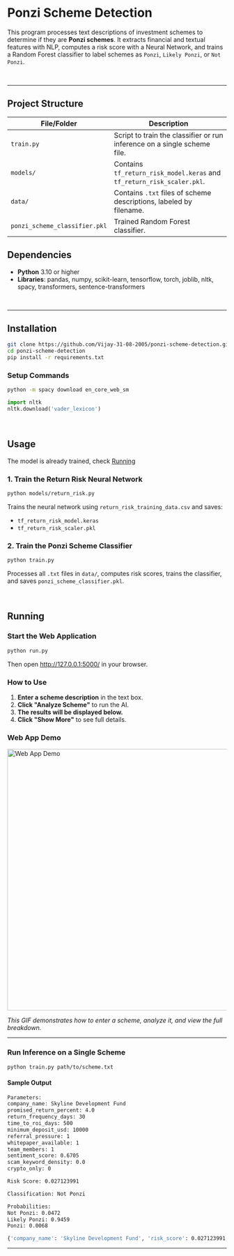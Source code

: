 # Ponzi Scheme Detection

This program processes text descriptions of investment schemes to determine if they are **Ponzi schemes**. It extracts financial and textual features with NLP, computes a risk score with a Neural Network, and trains a Random Forest classifier to label schemes as `Ponzi`, `Likely Ponzi`, or `Not Ponzi`.

<br>

---

## Project Structure

| File/Folder                         | Description                                         |
|-------------------------------------|-----------------------------------------------------|
| `train.py`                          | Script to train the classifier or run inference on a single scheme file. |
| `models/`                           | Contains `tf_return_risk_model.keras` and `tf_return_risk_scaler.pkl`.    |
| `data/`                             | Contains `.txt` files of scheme descriptions, labeled by filename.       |
| `ponzi_scheme_classifier.pkl`       | Trained Random Forest classifier.                  |


## Dependencies

- **Python** 3.10 or higher  
- **Libraries**: pandas, numpy, scikit-learn, tensorflow, torch, joblib, nltk, spacy, transformers, sentence-transformers  

<br>

---

## Installation

```bash
git clone https://github.com/Vijay-31-08-2005/ponzi-scheme-detection.git
cd ponzi-scheme-detection
pip install -r requirements.txt
```

### Setup Commands

```bash
python -m spacy download en_core_web_sm
```

```python
import nltk
nltk.download('vader_lexicon')
```

<br>

## Usage

The model is already trained, check [Running](https://github.com/Vijay-31-08-2005/ponzi-scheme-detection/tree/main?tab=readme-ov-file#running)

### 1. Train the Return Risk Neural Network

```bash
python models/return_risk.py
```
Trains the neural network using `return_risk_training_data.csv` and saves:
- `tf_return_risk_model.keras`
- `tf_return_risk_scaler.pkl`


### 2. Train the Ponzi Scheme Classifier

```bash
python train.py
```
Processes all `.txt` files in `data/`, computes risk scores, trains the classifier, and saves `ponzi_scheme_classifier.pkl`.

<br>


## Running


### Start the Web Application

```bash
python run.py
```
Then open http://127.0.0.1:5000/ in your browser.

### How to Use

1. **Enter a scheme description** in the text box.
2. **Click "Analyze Scheme"** to run the AI.
3. **The results will be displayed below.**
4. **Click "Show More"** to see full details.

### Web App Demo

<p align="left">
  <img src="https://res.cloudinary.com/duff0nokr/image/upload/v1747500171/ponziwebappdemo_srxwly.gif" alt="Web App Demo" width="600"/>
</p>

_This GIF demonstrates how to enter a scheme, analyze it, and view the full breakdown._

---

### Run Inference on a Single Scheme

```bash
python train.py path/to/scheme.txt
```

#### Sample Output

```bash
Parameters:
company_name: Skyline Development Fund
promised_return_percent: 4.0
return_frequency_days: 30
time_to_roi_days: 500
minimum_deposit_usd: 10000
referral_pressure: 1
whitepaper_available: 1
team_members: 1
sentiment_score: 0.6705
scam_keyword_density: 0.0
crypto_only: 0

Risk Score: 0.027123991

Classification: Not Ponzi

Probabilities:
Not Ponzi: 0.0472
Likely Ponzi: 0.9459
Ponzi: 0.0068

{'company_name': 'Skyline Development Fund', 'risk_score': 0.027123991, 'classification': 'Not Ponzi', 'probabilities': {'Not Ponzi': 0.047243107769423566, 'Likely Ponzi': 0.9459273182957394, 'Ponzi': 0.006829573934837093}}
```

---
